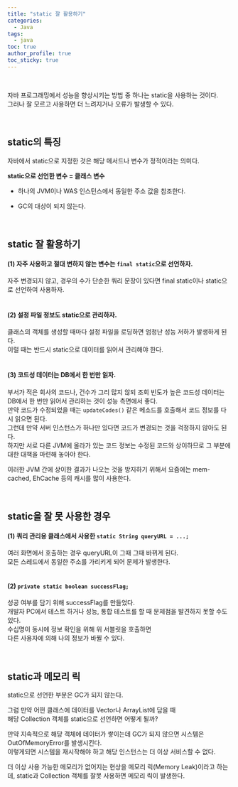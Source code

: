 ```yaml
---
title: "static 잘 활용하기"  
categories:
  - Java
tags:
  - java
toc: true
author_profile: true
toc_sticky: true
---
```



<br/>     

자바 프로그래밍에서 성능을 향상시키는 방법 중 하나는 static을 사용하는 것이다.        
그러나 잘 모르고 사용하면 더 느려지거나 오류가 발생할 수 있다.     

<br/>       


## static의 특징

자바에서 static으로 지정한 것은 해당 메서드나 변수가 정적이라는 의미다.    

**static으로 선언한 변수 = 클래스 변수**         

- 하나의 JVM이나 WAS 인스턴스에서 동일한 주소 값을 참조한다.       

- GC의 대상이 되지 않는다.   


<br/>       


## static 잘 활용하기

#### (1) 자주 사용하고 절대 변하지 않는 변수는 `final static`으로 선언하자.                        
자주 변경되지 않고, 경우의 수가 단순한 쿼리 문장이 있다면 final static이나 static으로 선언하여 사용하자.      
<br />           


#### (2) 설정 파일 정보도 static으로 관리하자.                
클래스의 객체를 생성할 때마다 설정 파일을 로딩하면 엄청난 성능 저하가 발생하게 된다.         
이럴 때는 반드시 static으로 데이터를 읽어서 관리해야 한다.    
<br />      

#### (3) 코드성 데이터는 DB에서 한 번만 읽자.         
부서가 적은 회사의 코드나, 건수가 그리 많지 않되 조회 빈도가 높은 코드성 데이터는     
DB에서 한 번만 읽어서 관리하는 것이 성능 측면에서 좋다.         
만약 코드가 수정되었을 때는 `updateCodes()` 같은 메소드를 호출해서 코드 정보를 다시 읽으면 된다.        
그런데 만약 서버 인스턴스가 하나만 있다면 코드가 변경되는 것을 걱정하지 않아도 된다.       
하지만 서로 다른 JVM에 올라가 있는 코드 정보는 수정된 코드와 상이하므로 그 부분에 대한 대책을 마련해 놓아야 한다.

이러한 JVM 간에 상이한 결과가 나오는 것을 방지하기 위해서 요즘에는 mem-cached, EhCache 등의 캐시를 많이 사용한다.     


<br/>       

## static을 잘 못 사용한 경우       
#### (1) 쿼리 관리용 클래스에서 사용한 `static String queryURL = ...;`         
여러 화면에서 호출하는 경우 queryURL이 그때 그때 바뀌게 된다.     
모든 스레드에서 동일한 주소를 가리키게 되어 문제가 발생한다.    
<br />    

#### (2) `private static boolean successFlag;`      
성공 여부를 담기 위해 successFlag를 만들었다.    
개발자 PC에서 테스트 하거나 성능, 통합 테스트를 할 때 문제점을 발견하지 못할 수도 있다.     
수십명이 동시에 정보 확인을 위해 위 서블릿을 호출하면   
다른 사용자에 의해 나의 정보가 바뀔 수 있다.    

<br/>       


##  static과 메모리 릭
static으로 선언한 부분은 GC가 되지 않는다.           

그럼 만약 어떤 클래스에 데이터를 Vector나 ArrayList에 담을 때     
해당 Collection 객체를 static으로 선언하면 어떻게 될까?       

만약 지속적으로 해당 객체에 데이터가 쌓이는데 GC가 되지 않으면 시스템은 OutOfMemoryError를 발생시킨다.   
이렇게되면 시스템을 재시작해야 하고 해당 인스턴스는 더 이상 서비스할 수 없다.


더 이상 사용 가능한 메모리가 없어지는 현상을 메모리 릭(Memory Leak)이라고 하는데,
static과 Collection 객체를 잘못 사용하면 메모리 릭이 발생한다.        



